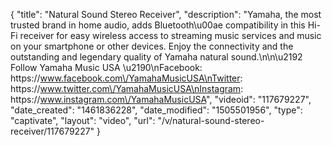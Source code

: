 {
    "title": "Natural Sound Stereo Receiver",
    "description": "Yamaha, the most trusted brand in home audio, adds Bluetooth\u00ae compatibility in this Hi-Fi receiver for easy wireless access to streaming music services and music on your smartphone or other devices. Enjoy the connectivity and the outstanding and legendary quality of Yamaha natural sound.\n\n\u2192 Follow Yamaha Music USA \u2190\nFacebook: https:\/\/www.facebook.com\/YamahaMusicUSA\nTwitter: https:\/\/www.twitter.com\/YamahaMusicUSA\nInstagram: https:\/\/www.instagram.com\/YamahaMusicUSA",
    "videoid": "117679227",
    "date_created": "1461836228",
    "date_modified": "1505501956",
    "type": "captivate",
    "layout": "video",
    "url": "\/v\/natural-sound-stereo-receiver\/117679227"
}